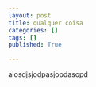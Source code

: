 ```yaml
---
layout: post
title: qualquer coisa
categories: []
tags: []
published: True

---
```


aiosdjsjodpasjopdasopd